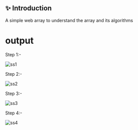 
## ✨ Introduction

A simple web array to understand the array and its algorithms
# output

Step 1:-

![ss1](https://user-images.githubusercontent.com/74850322/233867234-098691ab-edcd-4349-89f5-cf97708c073e.png)

Step 2:-

![ss2](https://user-images.githubusercontent.com/74850322/233867364-7eb04106-c41e-4745-825a-3952287f179c.png)

Step 3:-

![ss3](https://user-images.githubusercontent.com/74850322/233867374-090dd252-c993-4e56-aa12-0fa23287cd0e.png)

Step 4:-

![ss4](https://user-images.githubusercontent.com/74850322/233867375-693b2715-c789-4499-ba9d-3a9fa90cccb7.png)
